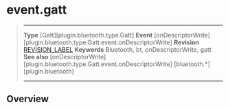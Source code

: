 # event.gatt

> --------------------- ------------------------------------------------------------------------------------------
> __Type__              [Gatt][plugin.bluetooth.type.Gatt]
> __Event__             [onDescriptorWrite][plugin.bluetooth.type.Gatt.event.onDescriptorWrite]
> __Revision__          [REVISION_LABEL](REVISION_URL)
> __Keywords__          Bluetooth, bt, onDescriptorWrite, gatt
> __See also__          [onDescriptorWrite][plugin.bluetooth.type.Gatt.event.onDescriptorWrite]
>						[bluetooth.*][plugin.bluetooth]
> --------------------- ------------------------------------------------------------------------------------------

## Overview